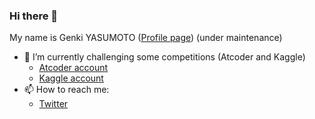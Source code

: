 ### Hi there 👋

My name is Genki YASUMOTO ([Profile page](https://yasumotogenki.github.io/)) (under maintenance)

- 🌱 I’m currently challenging some competitions (Atcoder and Kaggle)
  - [Atcoder account](https://atcoder.jp/users/Holism)
  - [Kaggle account](https://www.kaggle.com/genkiyasumoto) 
- 📫 How to reach me:
  - [Twitter](https://twitter.com/FukuiYasu)



<!--
**YasumotoGenki/YasumotoGenki** is a ✨ _special_ ✨ repository because its `README.md` (this file) appears on your GitHub profile.

Here are some ideas to get you started:

- 🔭 I’m currently working on ...
- 🌱 I’m currently learning ...
- 👯 I’m looking to collaborate on ...
- 🤔 I’m looking for help with ...
- 💬 Ask me about ...
- 📫 How to reach me: ...
- 😄 Pronouns: ...
- ⚡ Fun fact: ...
-->
